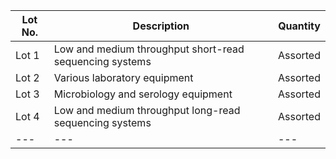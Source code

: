  | Lot No. | Description | Quantity | 
 | --- | --- | --- | 
 | Lot 1 | Low and medium throughput short-read sequencing systems | Assorted | 
 | Lot 2 | Various laboratory equipment | Assorted | 
 | Lot 3 | Microbiology and serology equipment | Assorted | 
 | Lot 4 | Low and medium throughput long-read sequencing systems | Assorted |  | Lot 5 | Computers and servers for laboratory use and systems | Assorted | 
 | --- | --- | --- | 